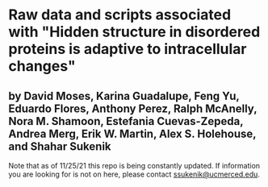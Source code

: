 # Raw data and scripts associated with "Hidden structure in disordered proteins is adaptive to intracellular changes" 

## by David Moses, Karina Guadalupe, Feng Yu, Eduardo Flores, Anthony Perez, Ralph McAnelly, Nora M. Shamoon, Estefania Cuevas-Zepeda, Andrea Merg, Erik W. Martin, Alex S. Holehouse, and Shahar Sukenik

Note that as of 11/25/21 this repo is being constantly updated. If information you are looking for is not on here, please contact ssukenik@ucmerced.edu.
